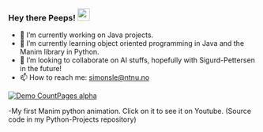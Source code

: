 ### Hey there Peeps! <img src="https://media.giphy.com/media/hvRJCLFzcasrR4ia7z/giphy.gif" width="25px">

- 🔭 I’m currently working on Java projects.
- 🌱 I’m currently learning object oriented programming in Java and 
      the Manim library in Python.
- 👯 I’m looking to collaborate on AI stuffs, hopefully with Sigurd-Pettersen in the future!
- 📫 How to reach me: simonsle@ntnu.no


[![Demo CountPages alpha](https://media.discordapp.net/attachments/531234521488556035/940214641349505044/ezgif.com-gif-maker.gif)](https://youtu.be/R367sbv2TAU)


-My first Manim python animation. Click on it to see it on Youtube. (Source code in my Python-Projects repository)

